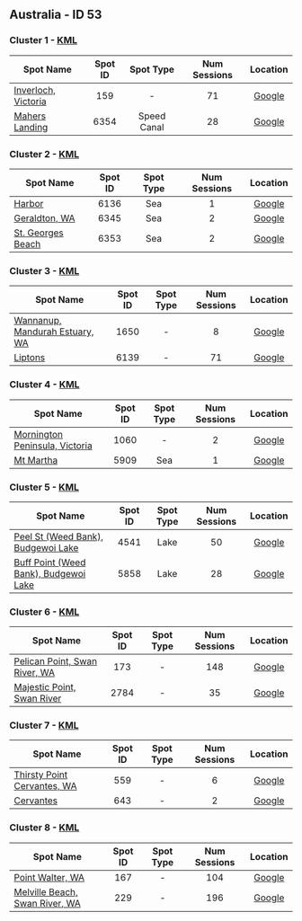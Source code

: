## Australia - ID 53

### Cluster 1 - [KML](1.kml)

| Spot Name | Spot ID | Spot Type | Num Sessions | Location |
| --------- | :-----: | :-------: | :----------: | :------: |
| [Inverloch, Victoria](https://www.gps-speedsurfing.com/mygps.aspx?mnu=spotsearch&val=159.md) | 159 | - | 71| [Google](https://www.google.com/maps/search/?api=1&query=-38.6447883,145.7930099)
| [Mahers Landing](https://www.gps-speedsurfing.com/mygps.aspx?mnu=spotsearch&val=6354.md) | 6354 | Speed Canal | 28| [Google](https://www.google.com/maps/search/?api=1&query=-38.64637448,145.7926528)

### Cluster 2 - [KML](2.kml)

| Spot Name | Spot ID | Spot Type | Num Sessions | Location |
| --------- | :-----: | :-------: | :----------: | :------: |
| [Harbor](https://www.gps-speedsurfing.com/mygps.aspx?mnu=spotsearch&val=6136.md) | 6136 | Sea | 1| [Google](https://www.google.com/maps/search/?api=1&query=-28.75452565,114.6055196)
| [Geraldton, WA](https://www.gps-speedsurfing.com/mygps.aspx?mnu=spotsearch&val=6345.md) | 6345 | Sea | 2| [Google](https://www.google.com/maps/search/?api=1&query=-28.7663664,114.6078615)
| [St. Georges Beach](https://www.gps-speedsurfing.com/mygps.aspx?mnu=spotsearch&val=6353.md) | 6353 | Sea | 2| [Google](https://www.google.com/maps/search/?api=1&query=-28.75869,114.6080892)

### Cluster 3 - [KML](3.kml)

| Spot Name | Spot ID | Spot Type | Num Sessions | Location |
| --------- | :-----: | :-------: | :----------: | :------: |
| [Wannanup, Mandurah Estuary, WA](https://www.gps-speedsurfing.com/mygps.aspx?mnu=spotsearch&val=1650.md) | 1650 | - | 8| [Google](https://www.google.com/maps/search/?api=1&query=-32.60584625,115.6659065)
| [Liptons](https://www.gps-speedsurfing.com/mygps.aspx?mnu=spotsearch&val=6139.md) | 6139 | - | 71| [Google](https://www.google.com/maps/search/?api=1&query=-32.60618546,115.6630401)

### Cluster 4 - [KML](4.kml)

| Spot Name | Spot ID | Spot Type | Num Sessions | Location |
| --------- | :-----: | :-------: | :----------: | :------: |
| [Mornington Peninsula, Victoria](https://www.gps-speedsurfing.com/mygps.aspx?mnu=spotsearch&val=1060.md) | 1060 | - | 2| [Google](https://www.google.com/maps/search/?api=1&query=-38.26631905,145.0067543)
| [Mt Martha](https://www.gps-speedsurfing.com/mygps.aspx?mnu=spotsearch&val=5909.md) | 5909 | Sea | 1| [Google](https://www.google.com/maps/search/?api=1&query=-38.2644783,145.0033635)

### Cluster 5 - [KML](5.kml)

| Spot Name | Spot ID | Spot Type | Num Sessions | Location |
| --------- | :-----: | :-------: | :----------: | :------: |
| [Peel St (Weed Bank), Budgewoi Lake](https://www.gps-speedsurfing.com/mygps.aspx?mnu=spotsearch&val=4541.md) | 4541 | Lake | 50| [Google](https://www.google.com/maps/search/?api=1&query=-33.24811055,151.5471299)
| [Buff Point (Weed Bank), Budgewoi Lake](https://www.gps-speedsurfing.com/mygps.aspx?mnu=spotsearch&val=5858.md) | 5858 | Lake | 28| [Google](https://www.google.com/maps/search/?api=1&query=-33.24618327,151.5462936)

### Cluster 6 - [KML](6.kml)

| Spot Name | Spot ID | Spot Type | Num Sessions | Location |
| --------- | :-----: | :-------: | :----------: | :------: |
| [Pelican Point, Swan River, WA](https://www.gps-speedsurfing.com/mygps.aspx?mnu=spotsearch&val=173.md) | 173 | - | 148| [Google](https://www.google.com/maps/search/?api=1&query=-31.9927973,115.8294943)
| [Majestic Point, Swan River](https://www.gps-speedsurfing.com/mygps.aspx?mnu=spotsearch&val=2784.md) | 2784 | - | 35| [Google](https://www.google.com/maps/search/?api=1&query=-31.99841169,115.8320787)

### Cluster 7 - [KML](7.kml)

| Spot Name | Spot ID | Spot Type | Num Sessions | Location |
| --------- | :-----: | :-------: | :----------: | :------: |
| [Thirsty Point Cervantes, WA](https://www.gps-speedsurfing.com/mygps.aspx?mnu=spotsearch&val=559.md) | 559 | - | 6| [Google](https://www.google.com/maps/search/?api=1&query=-30.51587435,115.065431)
| [Cervantes](https://www.gps-speedsurfing.com/mygps.aspx?mnu=spotsearch&val=643.md) | 643 | - | 2| [Google](https://www.google.com/maps/search/?api=1&query=-30.51030285,115.0601496)

### Cluster 8 - [KML](8.kml)

| Spot Name | Spot ID | Spot Type | Num Sessions | Location |
| --------- | :-----: | :-------: | :----------: | :------: |
| [Point Walter, WA](https://www.gps-speedsurfing.com/mygps.aspx?mnu=spotsearch&val=167.md) | 167 | - | 104| [Google](https://www.google.com/maps/search/?api=1&query=-32.01198087,115.8125855)
| [Melville Beach, Swan River, WA](https://www.gps-speedsurfing.com/mygps.aspx?mnu=spotsearch&val=229.md) | 229 | - | 196| [Google](https://www.google.com/maps/search/?api=1&query=-32.01448282,115.8199992)

